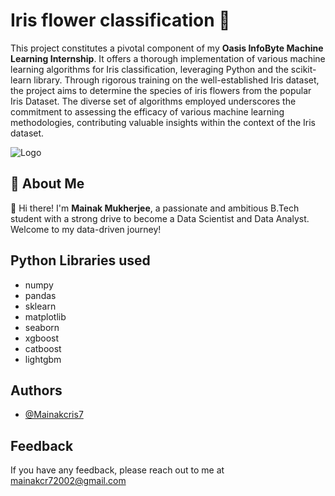 
# Iris flower classification 🌸

This project constitutes a pivotal component of my **Oasis InfoByte Machine Learning Internship**. It offers a thorough implementation of various machine learning algorithms for Iris classification, leveraging Python and the scikit-learn library. Through rigorous training on the well-established Iris dataset, the project aims to determine the species of iris flowers from the popular Iris Dataset. The diverse set of algorithms employed underscores the commitment to assessing the efficacy of various machine learning methodologies, contributing valuable insights within the context of the Iris dataset.













![Logo]([[https://editor.analyticsvidhya.com/uploads/51518iris%20img1.png](https://hips.hearstapps.com/hmg-prod/images/gettyimages-1157759107-64c9396275685.jpg?crop=0.888015717092338xw:1xh;center,top&resize=1200:*)](https://www.ugaoo.com/cdn/shop/articles/shutterstock_146890418.jpg?v=1661887143))


## 🚀 About Me
👋 Hi there! I'm **Mainak Mukherjee**, a passionate and ambitious B.Tech student with a strong drive to become a Data Scientist and Data Analyst. Welcome to my data-driven journey!



## Python Libraries used

- numpy
- pandas
- sklearn
- matplotlib
- seaborn
- xgboost
- catboost
- lightgbm


## Authors

- [@Mainakcris7](https://github.com/Mainakcris7)


## Feedback

If you have any feedback, please reach out to me at mainakcr72002@gmail.com

